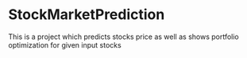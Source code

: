 # StockMarketPrediction
This is a project which predicts stocks price as well as shows portfolio optimization for given input stocks
